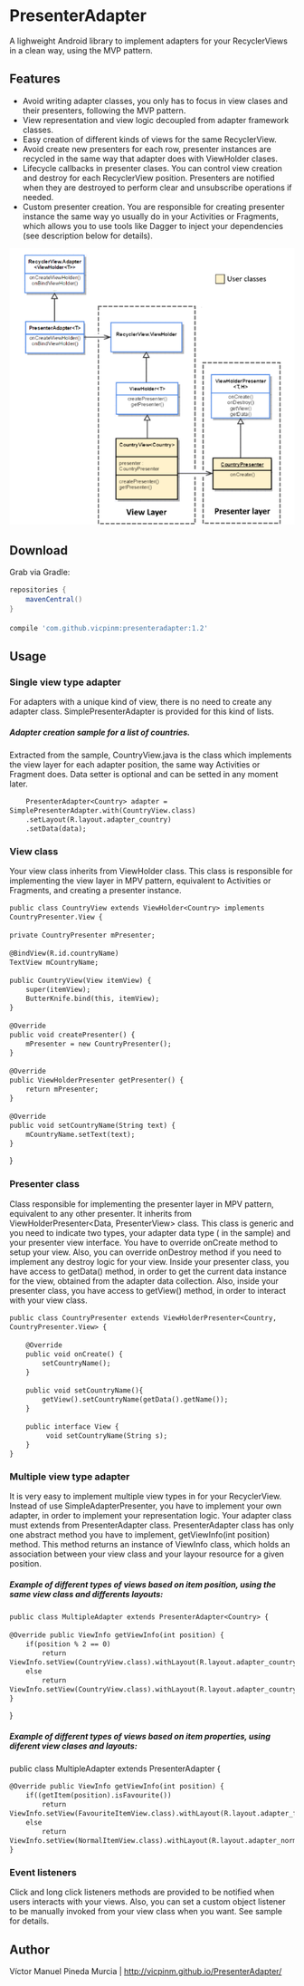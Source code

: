 # PresenterAdapter

A lighweight Android library to implement adapters for your RecyclerViews in a clean way, using the MVP pattern.

## Features

  * Avoid writing adapter classes, you only has to focus in view clases and their presenters, following the MVP pattern.
  * View representation and view logic decoupled from adapter framework classes.
  * Easy creation of different kinds of views for the same RecyclerView.
  * Avoid create new presenters for each row, presenter instances are recycled in the same way that adapter does with ViewHolder clases.
  * Lifecycle callbacks in presenter clases. You can control view creation and destroy for each RecyclerView position. Presenters are notified when they are destroyed to perform clear and unsubscribe operations if needed.
  * Custom presenter creation. You are responsible for creating presenter instance the same way yo usually do in your Activities or Fragments, which allows you to use tools like Dagger to inject your dependencies (see description below for details).

<p align="center">
  <img src ="/uml_diagram.png" />
</p>

## Download

Grab via Gradle:
```groovy
repositories {
    mavenCentral()
}

compile 'com.github.vicpinm:presenteradapter:1.2'
```

## Usage
### Single view type adapter

For adapters with a unique kind of view, there is no need to create any adapter class. SimplePresenterAdapter is provided for this kind of lists.
 
##### Adapter creation sample for a list of countries. 
  Extracted from the sample, CountryView.java is the class which implements the view layer for each adapter position, the same way Activities or Fragment does.
  Data setter is optional and can be setted in any moment later.
             
        PresenterAdapter<Country> adapter = SimplePresenterAdapter.with(CountryView.class)
        .setLayout(R.layout.adapter_country)
        .setData(data);

### View class

Your view class inherits from ViewHolder<Data> class. This class is responsible for implementing the view layer in MPV pattern, equivalent to Activities or Fragments, and creating a presenter instance.

    public class CountryView extends ViewHolder<Country> implements CountryPresenter.View {

    private CountryPresenter mPresenter;

    @BindView(R.id.countryName)
    TextView mCountryName;
    
    public CountryView(View itemView) {
        super(itemView);
        ButterKnife.bind(this, itemView);
    }

    @Override
    public void createPresenter() {
        mPresenter = new CountryPresenter();
    }

    @Override
    public ViewHolderPresenter getPresenter() {
        return mPresenter;
    }

    @Override
    public void setCountryName(String text) {
        mCountryName.setText(text);
    }

}

### Presenter class

Class responsible for implementing the presenter layer in MPV pattern, equivalent to any other presenter. It inherits from ViewHolderPresenter<Data, PresenterView> class. 
This class is generic and you need to indicate two types, your adapter data type (<Country> in the sample) and your presenter view interface. 
You have to override onCreate method to setup your view. Also, you can override onDestroy method if you need to implement any destroy logic for your view.
Inside your presenter class, you have access to getData() method, in order to get the current data instance for the view, obtained from the adapter data collection.
Also, inside your presenter class, you have access to getView() method, in order to interact with your view class.

    public class CountryPresenter extends ViewHolderPresenter<Country, CountryPresenter.View> {

        @Override
        public void onCreate() {
            setCountryName();
        }

        public void setCountryName(){
            getView().setCountryName(getData().getName());
        }

        public interface View {
             void setCountryName(String s);
        }
    }

### Multiple view type adapter

It is very easy to implement multiple view types in for your RecyclerView. Instead of use SimpleAdapterPresenter, you have to implement your own adapter, in order to implement your representation logic. Your adapter class must extends from PresenterAdapter class.
PresenterAdapter class has only one abstract method you have to implement, getViewInfo(int position) method. This method returns an instance of ViewInfo class, which holds an association between your view class and your layour resource for a given position.


##### Example of different types of views based on item position, using the same view class and differents layouts:

    public class MultipleAdapter extends PresenterAdapter<Country> {

    @Override public ViewInfo getViewInfo(int position) {
        if(position % 2 == 0)
            return ViewInfo.setView(CountryView.class).withLayout(R.layout.adapter_country_even);
        else
            return ViewInfo.setView(CountryView.class).withLayout(R.layout.adapter_country_odd);
    }
}

##### Example of different types of views based on item properties, using diferent view clases and layouts:

public class MultipleAdapter extends PresenterAdapter<Country> {

    @Override public ViewInfo getViewInfo(int position) {
        if((getItem(position).isFavourite())
            return ViewInfo.setView(FavouriteItemView.class).withLayout(R.layout.adapter_favourite_item);
        else
            return ViewInfo.setView(NormalItemView.class).withLayout(R.layout.adapter_normal_item);
    }

### Event listeners

Click and long click listeners methods are provided to be notified when users interacts with your views. Also, you can set a custom object listener to be manually invoked from your view class when you want. See sample for details. 


## Author

Víctor Manuel Pineda Murcia | http://vicpinm.github.io/PresenterAdapter/
